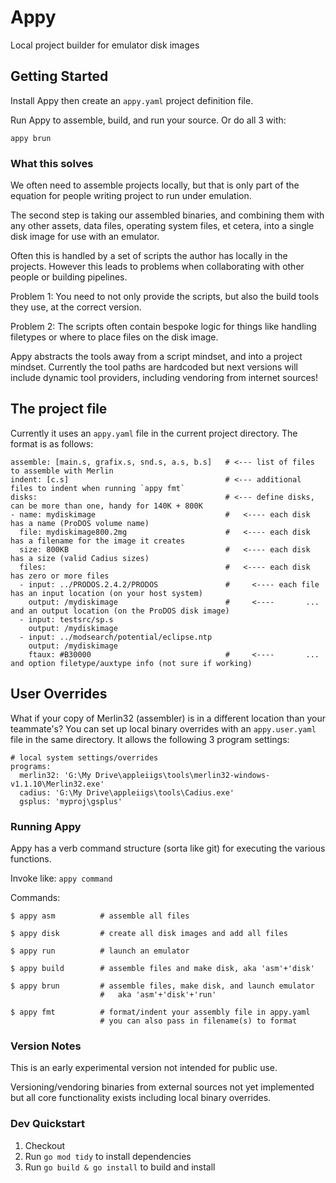 # Appy

Local project builder for emulator disk images

## Getting Started

Install Appy then create an `appy.yaml` project definition file. 

Run Appy to assemble, build, and run your source.  Or do all 3 with:
```
appy brun
```

### What this solves

We often need to assemble projects locally, but that is only part of the equation for people writing project to run under emulation.  

The second step is taking our assembled binaries, and combining them with any other assets, data files, operating system files, et cetera, into a single disk image for use with an emulator. 

Often this is handled by a set of scripts the author has locally in the projects.  However this leads to problems when collaborating with other people or building pipelines. 

Problem 1: You need to not only provide the scripts, but also the build tools they use, at the correct version.

Problem 2: The scripts often contain bespoke logic for things like handling filetypes or where to place files on the disk image. 

Appy abstracts the tools away from a script mindset, and into a project mindset.  Currently the tool paths are hardcoded but next versions will include dynamic tool providers, including vendoring from internet sources!

## The project file

Currently it uses an `appy.yaml` file in the current project directory. The format is as follows:
```
assemble: [main.s, grafix.s, snd.s, a.s, b.s]   # <--- list of files to assemble with Merlin   
indent: [c.s]                                   # <--- additional files to indent when running `appy fmt`               
disks:                                          # <--- define disks, can be more than one, handy for 140K + 800K
- name: mydiskimage                             #   <---- each disk has a name (ProDOS volume name)
  file: mydiskimage800.2mg                      #   <---- each disk has a filename for the image it creates
  size: 800KB                                   #   <---- each disk has a size (valid Cadius sizes)
  files:                                        #   <---- each disk has zero or more files
  - input: ../PRODOS.2.4.2/PRODOS               #     <---- each file has an input location (on your host system)
    output: /mydiskimage                        #     <----       ... and an output location (on the ProDOS disk image)
  - input: testsrc/sp.s
    output: /mydiskimage
  - input: ../modsearch/potential/eclipse.ntp
    output: /mydiskimage
    ftaux: #B30000                              #     <----       ... and option filetype/auxtype info (not sure if working)
```

## User Overrides
What if your copy of Merlin32 (assembler) is in a different location than your teammate's?  You can set up local binary overrides with an `appy.user.yaml` file in the same directory.  It allows the following 3 program settings:
```
# local system settings/overrides
programs:
  merlin32: 'G:\My Drive\appleiigs\tools\merlin32-windows-v1.1.10\Merlin32.exe'
  cadius: 'G:\My Drive\appleiigs\tools\Cadius.exe'
  gsplus: 'myproj\gsplus'
```

### Running Appy

Appy has a verb command structure (sorta like git) for executing the various functions. 

Invoke like: `appy command`

Commands:
```
$ appy asm          # assemble all files

$ appy disk         # create all disk images and add all files

$ appy run          # launch an emulator

$ appy build        # assemble files and make disk, aka 'asm'+'disk'

$ appy brun         # assemble files, make disk, and launch emulator
                    #   aka 'asm'+'disk'+'run'

$ appy fmt          # format/indent your assembly file in appy.yaml
                    # you can also pass in filename(s) to format
```

### Version Notes
This is an early experimental version not intended for public use.

Versioning/vendoring binaries from external sources not yet implemented but all core functionality exists including local binary overrides.


### Dev Quickstart

1. Checkout
2. Run `go mod tidy` to install dependencies
3. Run `go build & go install` to build and install